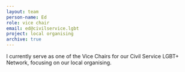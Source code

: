 ```yaml
---
layout: team
person-name: Ed
role: vice chair
email: ed@civilservice.lgbt
project: local organising
archive: true
---
```


I currently serve as one of the Vice Chairs for our Civil Service LGBT+ Network, focusing on our local organising.
